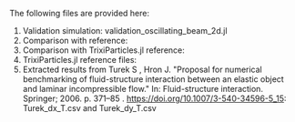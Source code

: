 The following files are provided here:

1) Validation simulation: validation_oscillating_beam_2d.jl
2) Comparison with reference:
3) Comparison with TrixiParticles.jl reference:
4) TrixiParticles.jl reference files:
5) Extracted results from  Turek S , Hron J. "Proposal for numerical benchmarking of fluid-structure interaction between an elastic object and laminar incompressible flow."
   In: Fluid-structure interaction. Springer; 2006. p. 371–85 . https://doi.org/10.1007/3-540-34596-5_15: Turek_dx_T.csv and Turek_dy_T.csv